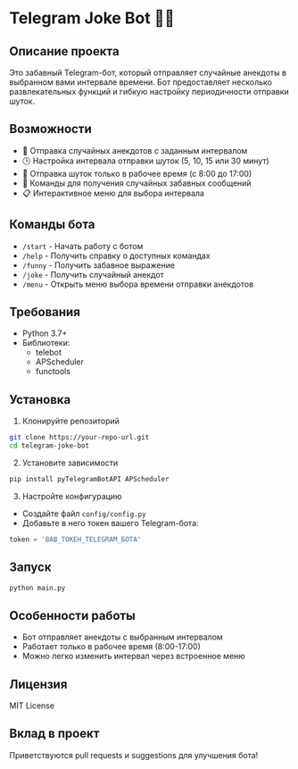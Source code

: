 # Telegram Joke Bot 🤖😂

## Описание проекта
Это забавный Telegram-бот, который отправляет случайные анекдоты в выбранном вами интервале времени. Бот предоставляет несколько развлекательных функций и гибкую настройку периодичности отправки шуток.

## Возможности
- 📨 Отправка случайных анекдотов с заданным интервалом
- 🕒 Настройка интервала отправки шуток (5, 10, 15 или 30 минут)
- 📅 Отправка шуток только в рабочее время (с 8:00 до 17:00)
- 🎲 Команды для получения случайных забавных сообщений
- 📋 Интерактивное меню для выбора интервала

## Команды бота
- `/start` - Начать работу с ботом
- `/help` - Получить справку о доступных командах
- `/funny` - Получить забавное выражение
- `/joke` - Получить случайный анекдот
- `/menu` - Открыть меню выбора времени отправки анекдотов

## Требования
- Python 3.7+
- Библиотеки:
  - telebot
  - APScheduler
  - functools

## Установка
1. Клонируйте репозиторий
```bash
git clone https://your-repo-url.git
cd telegram-joke-bot
```

2. Установите зависимости
```bash
pip install pyTelegramBotAPI APScheduler
```

3. Настройте конфигурацию
- Создайте файл `config/config.py`
- Добавьте в него токен вашего Telegram-бота:
```python
token = 'ВАШ_ТОКЕН_TELEGRAM_БОТА'
```

## Запуск
```bash
python main.py
```

## Особенности работы
- Бот отправляет анекдоты с выбранным интервалом
- Работает только в рабочее время (8:00-17:00)
- Можно легко изменить интервал через встроенное меню

## Лицензия
MIT License

## Вклад в проект
Приветствуются pull requests и suggestions для улучшения бота!

